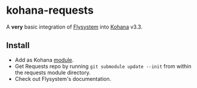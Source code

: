 kohana-requests
==============
A __very__ basic integration of [Flysystem](https://github.com/FrenkyNet/Flysystem) into [Kohana](http://kohanaframework.org/) v3.3.

Install
-------
* Add as Kohana [module](http://kohanaframework.org/3.3/guide/kohana/modules).
* Get Requests repo by running `git submodule update --init` from within the requests module directory.
* Check out Flysystem's documentation.
